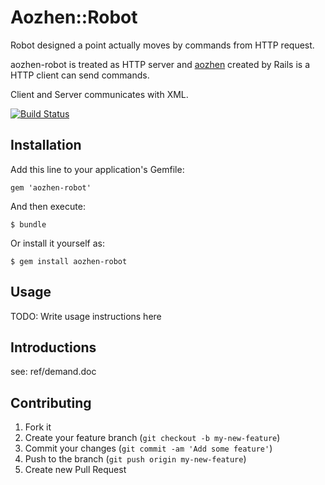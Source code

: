 # Aozhen::Robot

Robot designed a point actually moves by commands from HTTP request.  

aozhen-robot is treated as HTTP server and [aozhen](https://github.com/simlegate/aozhen) created by Rails is a HTTP client can send commands.  

Client and Server communicates with XML.  


[![Build Status](https://travis-ci.org/simlegate/aozhen-robot.png)](https://travis-ci.org/simlegate/aozhen-robot)

## Installation

Add this line to your application's Gemfile:

    gem 'aozhen-robot'

And then execute:

    $ bundle

Or install it yourself as:

    $ gem install aozhen-robot

## Usage

TODO: Write usage instructions here

## Introductions

see: ref/demand.doc

## Contributing

1. Fork it
2. Create your feature branch (`git checkout -b my-new-feature`)
3. Commit your changes (`git commit -am 'Add some feature'`)
4. Push to the branch (`git push origin my-new-feature`)
5. Create new Pull Request

